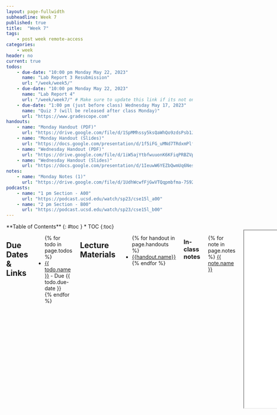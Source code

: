 ```yaml
---
layout: page-fullwidth
subheadline: Week 7
published: true
title:  "Week 7"
tags:
    - post week remote-access
categories:
    - week
header: no
current: true
todos:
    - due-date: "10:00 pm Monday May 22, 2023"
      name: "Lab Report 3 Resubmission"
      url: "/week/week5/"
    - due-date: "10:00 pm Monday May 22, 2023"
      name: "Lab Report 4"
      url: "/week/week7/" # Make sure to update this link if its not on right page
    - due-date: "1:00 pm (just before class) Wednesday May 17, 2023"
      name: "Quiz 7 (will be released after class Monday)"
      url: "https://www.gradescope.com"
handouts:
    - name: "Monday Handout (PDF)"
      url: "https://drive.google.com/file/d/1SpMMhssy5ksQaWhQo9zdsPsb1J2yCxSY/view?usp=sharing"
    - name: "Monday Handout (Slides)"
      url: "https://docs.google.com/presentation/d/1f5iFG_uMNd7TRdxmPlf_tv5MM4SwxrI27Qlnuf9O-uw/edit?usp=sharing"
    - name: "Wednesday Handout (PDF)"
      url: "https://drive.google.com/file/d/1iW5ajYtbfwuuonK6KFiqPRBZVpkmMVTc/view?usp=share_link"
    - name: "Wednesday Handout (Slides)"
      url: "https://docs.google.com/presentation/d/1IeuwW6YEZbQwmUq6Nes_iRi14BEXPzeMti-3mu-gfCs/edit?usp=sharing"
notes:
    - name: "Monday Notes (1)"
      url: "https://drive.google.com/file/d/1UdhWcwfFjGwVTQqpmbfma-7S925JMlWx"
podcasts:
    - name: "1 pm Section - A00"
      url: "https://podcast.ucsd.edu/watch/sp23/cse15l_a00"
    - name: "2 pm Section - B00"
      url: "https://podcast.ucsd.edu/watch/sp23/cse15l_b00"
---
```


<div class="row">
<div class="medium-4 medium-push-8 columns" markdown="1">
<div class="panel radius fixed-toc"  data-options="sticky_on:large" markdown="1">
**Table of Contents**
{: #toc }
*  TOC
{:toc}
</div>
</div><!-- /.medium-4.columns -->

<div class="medium-8 medium-pull-4 columns" markdown="1">

## Due Dates & Links

<ul>
{% for todo in page.todos %}
<li><a href="{{ todo.url }}">{{ todo.name }}</a> - Due {{ todo.due-date }}</li>
{% endfor %}
</ul>

## Lecture Materials
<ul>
{% for handout in page.handouts %}
<li><a href="{{handout.url}}">{{handout.name}}</a></li>
{% endfor %}
</ul>

### In-class notes
{% for note in page.notes %}
<a href="{{ note.url }}">{{ note.name }}</a>
<iframe src="{{ note.url }}/preview" width="640" height="480" allow="autoplay"></iframe>
{% endfor %}

### Links to Podcast
**Note:** Links will require you to log in as a UCSD student
<ul>
{% for link in page.podcasts %} 
<li><a href="{{link.url}}">{{link.name}}</a></li>
{% endfor %}
</ul>

## Lab Tasks - Doing it All from the Command Line

This lab will be focused on doing all the tasks we've been doing so far _solely
from the command line_. That means using `vim` for editing and the `git` command
line tools for cloning and pushing.

### Editing from the command line: `vim`

Log into `ieng6`. Run the command `vimtutor`. Set a timer for 20 minutes.

Complete the first two lessons (go past lesson 2 if you can in 20 minutes).
Really do the exercises!

After the 20 minutes are up, clone this repository which has a subset of the
code from the week 3 lab:

```
$ git clone https://github.com/ucsd-cse15l-s23/lab7
```

Then, **in pairs**, you are going to write down _exactly_ the keys to press to
make an edit to fix the test. You'll share these instructions in your shared lab
doc, and the next group is going to use them to try and replicate what you did.

So: Fix the program using what you learned about `vim` in the tutorial (as a
reminder, you're changing the `index1` to `index2` in `ListExamples.java`). 
Re-run the tests to make sure it works. Keep extremely accurate track of
what you had to type to make this happen. You might even want to change the file
back to its initial state (`u` is the command for undo in `vim`) and
double-check that the instructions you are giving are good. When you're
satisfied, write down the list of keys that need to be pressed (including all
uses of Backspace, Enter, Escape, and so on!) in the shared notes doc. Have one
partner in your pair do this typing; the other partner shouldn't make the edits
yet because they will in the next step.

Then, go around the groups one at a time. The group to your left should use your
instructions to try and make the edit, then the next group to their left will
use their instructions, and so on. Watch carefully! Was each group able to? Why
or why not?  Did the group typing do something that didn't match the
instructions, were the instructions not complete, or did something else happen?
Don't leave any mysteries!

You can press Ctrl (or Cmd)-Shift-p and start typing "screencast" to turn on
screencasting mode so others can see what you type.

**Discuss and refine**: After you do this, discuss how you could make the
process easier. Did you have to press the arrow keys a lot? Are there `vim`
commands that could have improved the process? How short of a key sequence can
you make it to perform this edit? Can you get it under 20 keypresses including
save and exit? Under 15?

If you finish quickly and want to practice more, each group can choose **one**
of the following tasks, and repeat this whole process (design the keys to press
in pairs, write them down in the notes, then go around and try the instructions
one pair at a time, with others looking on and observing).

- In `ListExamples.java`, change the name of the `sc` parameter of
`filter`, and all of its uses, to instead be called `checker`.
- In `ListExamples.java`, add a new line at the top of the first `while` loop in `merge` that prints out the current values of `index1` and `index2`.
- In `ListExamplesTests.java`, add a test for `merge` on two empty lists.

After watching the other groups do their work, can you think of any ways to
improve your instructions?

### Speeding up Command Line Tasks

There are many things we can do to speed up working with the command line,
making it more efficient and easy to use. Working quickly can dramatically
change how difficult future programming tasks are for you, so it's worth
spending time getting better at using your tools.

In this lab, you’re going to learn how to make this process a lot easier for
you.  Then, you will measure your improvement as you learn to complete the
command line tasks most efficiently. As you do this, check in with the people in
your group to see how they are doing things more or less efficiently than you,
and share tips.

#### Timing Tasks

These are the tasks you will be timing yourself on. As setup, Make a fork of
[the lab 7 repo](https://github.com/ucsd-cse15l-s23/lab7) on your Github
account, so it starts as an exact copy of our repository. Before timing yourself
again, make sure to delete and re-fork the repository so you’re starting from a
clean state.  The TAs were able to get under 5 minutes after a couple of tries.

So a run through this process will look like this. Don't do it just yet, though.
There's a little bit of setup involved!

1. **Setup** Delete any existing forks of the repository you have on your account
2. **Setup** Fork the repository
3. **The real deal** Start the timer!
1. Log into ieng6
2. Clone your fork of the repository from your Github account
3. Run the tests, demonstrating that they fail
4. Edit the code file `ListExamples.java` to fix the failing test (as a reminder, the error in the code is just that `index1` is used instead of `index2` in the final loop in `merge`)
5. Run the tests, demonstrating that they now succeed
6. Commit and push the resulting change to your Github account

#### Generating SSH Keys for ieng6

With the setup we've used so far this quarter, each time you log in to your
course-specific account, you have to type the password. You might have noticed
that during the skill demonstration you didn't have to type the password for our
instructor accounts! Here, you'll learn how to configure that for yourself (it
will save _lots_ of time).

- In your local terminal, run `ssh-keygen`
- Keep entering `<Enter>` until the program shows some text it calles the "randomart image".
  - Note the path where the public key is saved (underlined below). 
  - ![Image](../../images/ssh_keygen.png)
- Now, log into your remote course specific account on `ieng6`
- Run `mkdir .ssh` in the terminal
- Logout of your remote account
- Now, we want to copy the public SSH key you created onto your remote account,
specifically inside the `.ssh` directory you just created, in a file called
`authorized_keys`.
- Scroll up a bit to where you were creating the SSH key, find the line where it
says: `Your public key has been saved in: <path to your public SSH key>`, copy
the path. **Make sure you get the public key file, ending in `.pub`, here, not
the private file**.
- From your local computer, run `scp <path to your public SSH key> cs15lwi23__@ieng6.ucsd.edu:~/.ssh/authorized_keys`
  - Enter password when prompted (this will be the last time you have to type it!)
- Try to log onto your remote account again, you shouldn’t be prompted for a
password anymore. If you are, ask for help and carefully review the steps above
with your partner.

#### Generating SSH Keys for GitHub

You can access and write data in repositories on GitHub.com using SSH. When you
connect via SSH, you authenticate using a private key file on your local
machine, which in our case will be the ieng6 machine. 

Create a private SSH key file in ieng6. This is a **new** private key just for
accessing Github from your course-specific account.
- Login to ieng6 as usual (hopefully, without typing a password now!)
- Run the command `ssh-keygen`, and again press Enter until the command completes and shows the "randomart image"

Next, we want to add a the public key to your **Github** account. This is like
the step of copying the public key to `authorized_keys` on `ieng6`, but instead
we're copying to Github.

- Display the SSH public key generated above to your clipboard using `cat` like
below; you can copy it by highlighting and right-clicking
  - `cat <path of your ssh key .pub file>`
- Open your Github account on the browser.
- In the upper right corner, click on your profile photo, then click **Settings**.
- In the “Access” section of the sidebar, click **SSH and GPG keys**.
- Click **New SSH key** or **Add SSH key** under the “SSH keys” section.
- Add a “Title” to your key (ex: _Your Name_’s ieng6 machine).
- Select the “Key Type” to be an Authentication Key
- Copy your public key from the output of the `cat` command and paste it into the “Key” field
- Click **Add SSH key**.
- If prompted, confirm access to your account on Github.

Go back to the `ieng6` terminal and:	
- Run the following command to add Github.com as a recognized host (this avoids
the scary yes/no prompt about accepting new connections the first time you
connect)
  - `$ ssh-keyscan -t rsa github.com >> ~/.ssh/known_hosts`
  - `>>` means "append stdout of the command to file"
- Check your connection by running the following command: 
  - `$ ssh -T git@github.com`
  - It will say something like "Hi supercoolstudent1234! You've successfully authenticated, but GitHub does not provide shell access."

Now we have an SSH key which can be used to authenticate to GitHub! In addition to
using `https` clone URLs, we can now use `SSH` clone URLs that look like this:

![Image](../../images/clone_with_ssh.png)

Crucially, these will allow both cloning **and** pushing to the repository (as
long as your account has access). With this done, try cloning **your fork** of
the lab 7 repository (make a fork if you didn't already), then making a small
change, and pushing it with the command line.

If you're not sure how to add, commit, and push from the command line, refer to
[the lecture video from Monday](https://drive.google.com/file/d/1Dlxi5vlfHKRu5v3Vwr7OMbZuINohMn1q/view).

Make sure you can make a change to your repository by editing, adding, and
pushing all from the command line before going on!

#### Baseline

First, we'll take a baseline measurement of performing the tasks above by timing
yourself. Your phone may have a timer app, or you can find one by searching for
online timers. The steps from above are duplicated here:

1. **Setup** Delete any existing forks of the repository you have on your account
2. **Setup** Fork the repository
3. **The real deal** Start the timer!
1. Log into ieng6
2. Clone your fork of the repository from your Github account
3. Run the tests, demonstrating that they fail
4. Edit the code file to fix the failing test
5. Run the tests, demonstrating that they now succeed
6. Commit and push the resulting change to your Github account (you can pick any commit message!) 

**Write down in notes:** What was your baseline time? Did your lab partner have
a faster baseline than you? If so, do they have any tips to help you get
started on boosting your efficiency?

#### Speeding Up

Now, you will explore various ways that you can speed up your work. Try all the
steps below, and find out what works best (and what doesn’t work) for you!

1. Using Bash History (up/down arrows)
    - You can use the “up” and “down” arrows to go through the history of
    commands you have executed, it makes executing the same command much easier!
    If you run the commands you care about, then log out and back in, they are
    still in the command history!
    - You can use Ctrl-R to **search** your command history. At the bash prompt,
    type Ctrl-R and then start typing part of a command – what shows up?
    Experiment with using Ctrl-R

2. Using Tab
    - You can use the Tab key to speed up typing commands in the command line in
    the following ways:
      - Start typing the first few letters of a command or path. Pressing tab
      once will autofill the rest of the line up to the point where there are
      multiple potential possibilities. If you press tab a second time, it will
      show you all of the possibilities for what it could autocomplete to. 

3. Keyboard Shortcuts while editing commands
    - More details at: [https://www.redhat.com/sysadmin/shortcuts-command-line-navigation](https://www.redhat.com/sysadmin/shortcuts-command-line-navigation)
    - Have you had a time where you mistyped one of the commands and had to backspace all the way back to fix the problem? There’s a better way!
      - `Ctrl-U` deletes everything from the current cursor position to the beginning of the line
      - `Ctrl-K` deletes everything from the current cursor position to the end of the line
      - `Ctrl-A` goes back to the beginning of the line
      - `Ctrl-E` goes to the end of the line
      - `Ctrl-W` deletes the last word
      - `Alt-Left`/`Alt-Right` (Windows) or `Option-Left`/`Option-Right` (Mac) to move by word
      - Click the “left” or “right” arrow to go to the left/right end of any selection!

4. Quick Copy/Paste
    - Use these keyboard shortcuts to highlight text quicker:
      - Double click – selects an entire word
      - Triple click - selects an entire paragraph
      - `Alt+Shift-Left/Alt+Shift-Right` (Windows) or
      `Option+Shift-Left/Option+Shift-Right` (Mac) -  select multiple words

    - On Mac: 
      - `Command-C` to copy
      - `Command-V` to paste

    - On Windows: 
      - `Ctrl-C` to copy
      - `Ctrl-V` to paste
      - Right click to paste in Windows terminal

## New PR!

After practicing with the above, time yourself again doing the same tasks. Don't
forget to delete and re-fork the repository before timing!

**Write down in notes:** How much were you able to improve from your baseline?

## Lab Report 4

For the lab report this week, reproduce the task from above own. For each
numbered step starting right after the timer (so steps 4-9), take a screenshot,
and write down exactly which keys you pressed to get to that step.  For special
characters like `<enter>` or `<tab>`, write them in angle brackets with code
formatting. Then, summarize the commands you ran and what the effect of those
keypresses were.

For example, when you run the tests, you might want to use the up arrow or
Ctrl-R to access your bash history rather than typing in the full command with
classpath, etc. You might say something like this accompanying the screenshot
for running the tests:

> Keys pressed:
> `<up><up><up><up><enter>`, `<up><up><up><up><enter>`
> The `javac -cp .:lib/hamcrest-core-1.3.jar:lib/junit-4.13.2.jar *.java` command
> was 4 up in the search history, so I used up arrow to access it. Then the `java
> -cp .:lib/hamcrest-core-1.3.jar:lib/junit-4.13.2.jar
> org.junit.runner.JUnitCore ...` command was 4 up in the history, so I accessed
> and ran it in the same way.

Add this lab report to your Github Pages site, and submit a PDF of it as usual.
